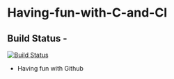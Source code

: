 # Having-fun-with-C-and-CI
## Build Status -
[![Build Status](https://travis-ci.org/regnick95/Having-fun-with-C-and-CI.svg?branch=master)](https://travis-ci.org/regnick95/Having-fun-with-C-and-CI)
- Having fun with Github
